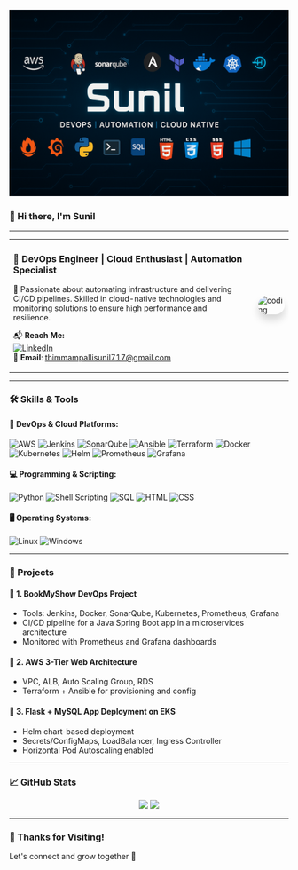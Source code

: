 ![logo](https://github.com/Suneel-717/Suneel-7/blob/main/Github%20Banner.Png.png)
### 👋 Hi there, I'm **Sunil**

---

<table>
<tr>
<td style="vertical-align: middle; padding-right: 20px;">

### 🚀 DevOps Engineer | Cloud Enthusiast | Automation Specialist

🔧 Passionate about automating infrastructure and delivering CI/CD pipelines. Skilled in cloud-native technologies and monitoring solutions to ensure high performance and resilience.

📬 **Reach Me:**  
[![LinkedIn](https://img.shields.io/badge/LinkedIn-blue?style=flat&logo=linkedin)](https://www.linkedin.com/in/thimmampallisunil)  
📧 **Email**: thimmampallisunil717@gmail.com

</td>
<td style="vertical-align: middle;">

<img 
  alt="coding" 
  src="https://img.freepik.com/free-photo/person-playing-3d-video-games-device_23-2151005751.jpg" 
  width="850" 
  style="border-radius: 25px; box-shadow: 0 10px 14px rgba(0,0,0,0.15);"
/>

</td>
</tr>
</table>

---

### 🛠️ Skills & Tools

#### 🚀 DevOps & Cloud Platforms:
![AWS](https://img.shields.io/badge/AWS-232F3E?style=for-the-badge&logo=amazon-aws&logoColor=white)
![Jenkins](https://img.shields.io/badge/Jenkins-D24939?style=for-the-badge&logo=jenkins&logoColor=white)
![SonarQube](https://img.shields.io/badge/SonarQube-4E9BCD?style=for-the-badge&logo=sonarqube&logoColor=white)
![Ansible](https://img.shields.io/badge/Ansible-EE0000?style=for-the-badge&logo=ansible&logoColor=white)
![Terraform](https://img.shields.io/badge/Terraform-623CE4?style=for-the-badge&logo=terraform&logoColor=white)
![Docker](https://img.shields.io/badge/Docker-2496ED?style=for-the-badge&logo=docker&logoColor=white)
![Kubernetes](https://img.shields.io/badge/Kubernetes-326CE5?style=for-the-badge&logo=kubernetes&logoColor=white)
![Helm](https://img.shields.io/badge/Helm-0F1689?style=for-the-badge&logo=helm&logoColor=white)
![Prometheus](https://img.shields.io/badge/Prometheus-E6522C?style=for-the-badge&logo=prometheus&logoColor=white)
![Grafana](https://img.shields.io/badge/Grafana-F46800?style=for-the-badge&logo=grafana&logoColor=white)

#### 💻 Programming & Scripting:
![Python](https://img.shields.io/badge/Python-3776AB?style=for-the-badge&logo=python&logoColor=white)
![Shell Scripting](https://img.shields.io/badge/Shell-4EAA25?style=for-the-badge&logo=gnu-bash&logoColor=white)
![SQL](https://img.shields.io/badge/SQL-4479A1?style=for-the-badge&logo=postgresql&logoColor=white)
![HTML](https://img.shields.io/badge/HTML5-E34F26?style=for-the-badge&logo=html5&logoColor=white)
![CSS](https://img.shields.io/badge/CSS3-1572B6?style=for-the-badge&logo=css3&logoColor=white)

#### 🖥️ Operating Systems:
![Linux](https://img.shields.io/badge/Linux-FCC624?style=for-the-badge&logo=linux&logoColor=black)
![Windows](https://img.shields.io/badge/Windows-0078D6?style=for-the-badge&logo=windows&logoColor=white)

---

### 📂 Projects

#### 📌 1. **BookMyShow DevOps Project**
- Tools: Jenkins, Docker, SonarQube, Kubernetes, Prometheus, Grafana
- CI/CD pipeline for a Java Spring Boot app in a microservices architecture
- Monitored with Prometheus and Grafana dashboards

#### 📌 2. **AWS 3-Tier Web Architecture**
- VPC, ALB, Auto Scaling Group, RDS
- Terraform + Ansible for provisioning and config

#### 📌 3. **Flask + MySQL App Deployment on EKS**
- Helm chart-based deployment
- Secrets/ConfigMaps, LoadBalancer, Ingress Controller
- Horizontal Pod Autoscaling enabled

---

### 📈 GitHub Stats
<p align="center">
  <img src="https://github-readme-stats.vercel.app/api?username=suneel-717&show_icons=true&theme=dark" />
  <img src="https://github-readme-streak-stats.herokuapp.com/?user=suneel-717&theme=dark" />
</p>

---

### 🙌 Thanks for Visiting!
Let's connect and grow together 🚀
